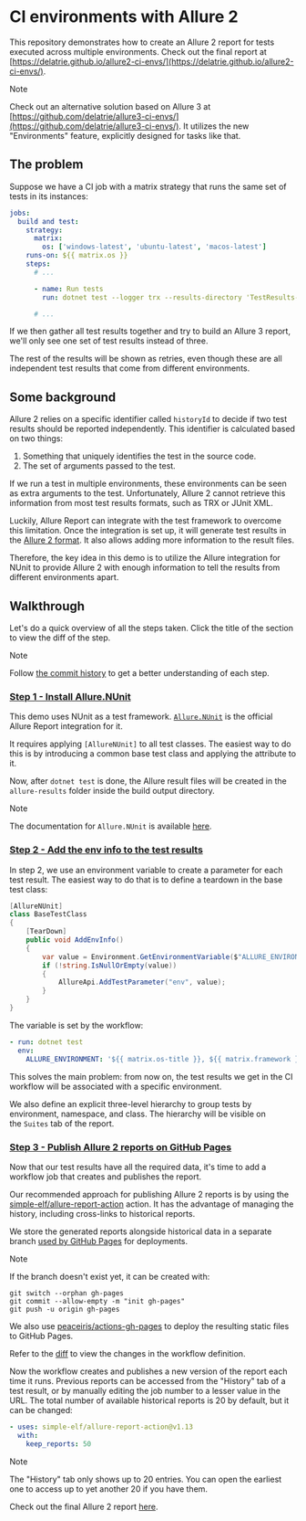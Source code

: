 # CI environments with Allure 2

This repository demonstrates how to create an Allure 2 report for tests executed across multiple environments. Check out the final report at [https://delatrie.github.io/allure2-ci-envs/](https://delatrie.github.io/allure2-ci-envs/).

> [!NOTE]
> Check out an alternative solution based on Allure 3 at [https://github.com/delatrie/allure3-ci-envs/](https://github.com/delatrie/allure3-ci-envs/). It utilizes the new "Environments" feature, explicitly designed for tasks like that.

## The problem

Suppose we have a CI job with a matrix strategy that runs the same set of tests in its instances:

```yml
jobs:
  build and test:
    strategy:
      matrix:
        os: ['windows-latest', 'ubuntu-latest', 'macos-latest']
    runs-on: ${{ matrix.os }}
    steps:
      # ...

      - name: Run tests
        run: dotnet test --logger trx --results-directory 'TestResults-${{ matrix.os }}'

      # ...
```

If we then gather all test results together and try to build an Allure 3 report, we'll only see one set of test results instead of three.

The rest of the results will be shown as retries, even though these are all independent test results that come from different environments.

## Some background

Allure 2 relies on a specific identifier called `historyId` to decide if two test results should be reported independently. This identifier is calculated based on two things:

  1. Something that uniquely identifies the test in the source code.
  2. The set of arguments passed to the test.

If we run a test in multiple environments, these environments can be seen as extra arguments to the test. Unfortunately, Allure 2 cannot retrieve this information from most test results formats, such as TRX or JUnit XML.

Luckily, Allure Report can integrate with the test framework to overcome this limitation. Once the integration is set up, it will generate test results in the [Allure 2 format](https://allurereport.org/docs/how-it-works-test-result-file/). It also allows adding more information to the result files.

Therefore, the key idea in this demo is to utilize the Allure integration for NUnit to provide Allure 2 with enough information to tell the results from different environments apart.

## Walkthrough

Let's do a quick overview of all the steps taken. Click the title of the section to view the diff of the step.

> [!NOTE]
> Follow [the commit history](https://github.com/delatrie/allure2-ci-envs/commits/main/) to get a better understanding of each step.

### [Step 1 - Install Allure.NUnit](https://github.com/delatrie/allure2-ci-envs/compare/init...step1)

This demo uses NUnit as a test framework. [`Allure.NUnit`](https://www.nuget.org/packages/Allure.NUnit) is the official Allure Report integration for it.

It requires applying `[AllureNUnit]` to all test classes. The easiest way to do this is by introducing a common base test class and applying the attribute to it.

Now, after `dotnet test` is done, the Allure result files will be created in the `allure-results` folder inside the build output directory.

> [!NOTE]
> The documentation for `Allure.NUnit` is available [here](https://allurereport.org/docs/nunit/).

### [Step 2 - Add the env info to the test results](https://github.com/delatrie/allure2-ci-envs/compare/step1...step2)

In step 2, we use an environment variable to create a parameter for each test result. The easiest way to do that is to define a teardown in the base test class:

```csharp
[AllureNUnit]
class BaseTestClass
{
    [TearDown]
    public void AddEnvInfo()
    {
        var value = Environment.GetEnvironmentVariable($"ALLURE_ENVIRONMENT");
        if (!string.IsNullOrEmpty(value))
        {
            AllureApi.AddTestParameter("env", value);
        }
    }
}
```

The variable is set by the workflow:

```yml
- run: dotnet test
  env:
    ALLURE_ENVIRONMENT: '${{ matrix.os-title }}, ${{ matrix.framework }}, ${{ matrix.configuration }}'
```

This solves the main problem: from now on, the test results we get in the CI workflow will be associated with a specific environment.

We also define an explicit three-level hierarchy to group tests by environment, namespace, and class. The hierarchy will be visible on the `Suites` tab of the report.

### [Step 3 - Publish Allure 2 reports on GitHub Pages](https://github.com/delatrie/allure2-ci-envs/compare/step2...step3)

Now that our test results have all the required data, it's time to add a workflow job that creates and publishes the report.

Our recommended approach for publishing Allure 2 reports is by using the [simple-elf/allure-report-action](https://github.com/simple-elf/allure-report-action) action. It has the advantage of managing the history, including cross-links to historical reports.

We store the generated reports alongside historical data in a separate branch [used by GitHub Pages](https://docs.github.com/en/pages/getting-started-with-github-pages/configuring-a-publishing-source-for-your-github-pages-site#publishing-from-a-branch) for deployments.

> [!NOTE]
> If the branch doesn't exist yet, it can be created with:
>
> ```shell
> git switch --orphan gh-pages
> git commit --allow-empty -m "init gh-pages"
> git push -u origin gh-pages
> ```

We also use [peaceiris/actions-gh-pages](https://github.com/peaceiris/actions-gh-pages) to deploy the resulting static files to GitHub Pages.

Refer to the [diff](https://github.com/delatrie/allure2-ci-envs/compare/step2...step3#diff-faff1af3d8ff408964a57b2e475f69a6b7c7b71c9978cccc8f471798caac2c88) to view the changes in the workflow definition.

Now the workflow creates and publishes a new version of the report each time it runs. Previous reports can be accessed from the "History" tab of a test result, or by manually editing the job number to a lesser value in the URL. The total number of available historical reports is 20 by default, but it can be changed:

```yml
- uses: simple-elf/allure-report-action@v1.13
  with:
    keep_reports: 50
```

> [!NOTE]
> The "History" tab only shows up to 20 entries. You can open the earliest one to access up to yet another 20 if you have them.

Check out the final Allure 2 report [here](https://delatrie.github.io/allure2-ci-envs/).

